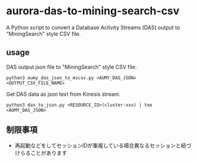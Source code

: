 # aurora-das-to-mining-search-csv

A Python script to convert a Database Activity Streams (DAS) output to "MiningSearch" style CSV file.

## usage
DAS output json file to "MiningSearch" style CSV file.
```
python3 aumy_das_json_to_mscsv.py <AUMY_DAS_JSON> <OUTPUT_CSV_FILE_NAME> 
```

Get DAS data as json text from Kinesis stream.
```
python3 das_to_json.py <RESOURCE_ID>(cluster-xxx) | tee <AUMY_DAS_JSON>
```

## 制限事項
* 再起動などをしてセッションIDが重複している場合異なるセッションと紐づけらることがあります
